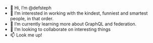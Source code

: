- 👋 Hi, I’m @defsteph
- 👀 I’m interested in working with the kindest, funniest and smartest people, in that order.
- 🌱 I’m currently learning more about GraphQL and federation.
- 💞️ I’m looking to collaborate on interesting things
- 📫 Look me up!

<!---
defsteph/defsteph is a ✨ special ✨ repository because its `README.md` (this file) appears on your GitHub profile.
You can click the Preview link to take a look at your changes.
--->

